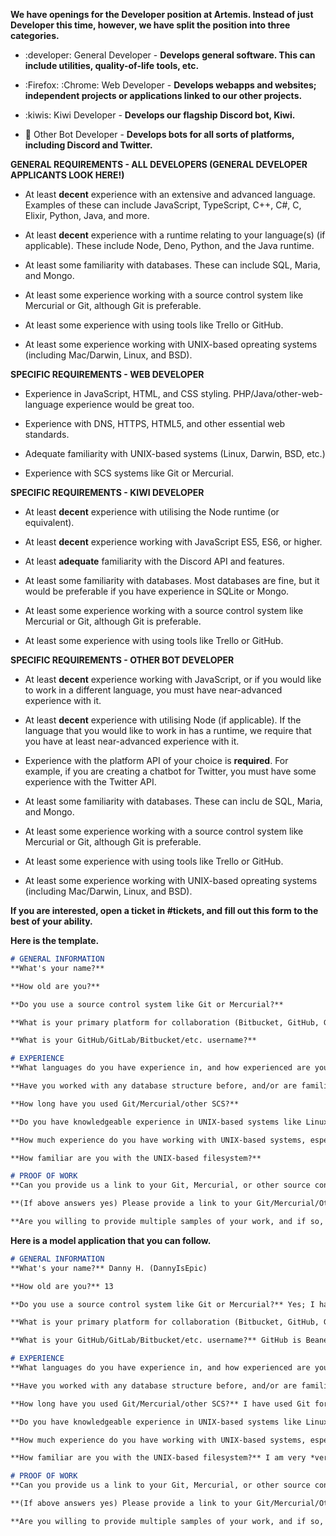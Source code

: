 **We have openings for the Developer position at Artemis. Instead of just Developer this time, however, we have split the position into three categories.**

- :developer: General Developer - **Develops general software. This can include utilities, quality-of-life tools, etc.**

- :Firefox: :Chrome: Web Developer - **Develops webapps and websites; independent projects or applications linked to our other projects.**

- :kiwis: Kiwi Developer - **Develops our flagship Discord bot, Kiwi.**

- :robot: Other Bot Developer - **Develops bots for all sorts of platforms, including Discord and Twitter.**

__**GENERAL REQUIREMENTS - ALL DEVELOPERS (GENERAL DEVELOPER APPLICANTS LOOK HERE!)**__
- At least **decent** experience with an extensive and advanced language. Examples of these can include JavaScript, TypeScript, C++, C#, C, Elixir, Python, Java, and more.

- At least **decent** experience with a runtime relating to your language(s) (if applicable). These include Node, Deno, Python, and the Java runtime.

- At least some familiarity with databases. These can include SQL, Maria, and Mongo.

- At least some experience working with a source control system like Mercurial or Git, although Git is preferable.

- At least some experience with using tools like Trello or GitHub.

- At least some experience working with UNIX-based opreating systems (including Mac/Darwin, Linux, and BSD).

__**SPECIFIC REQUIREMENTS - WEB DEVELOPER**__
- Experience in JavaScript, HTML, and CSS styling. PHP/Java/other-web-language experience would be great too.

- Experience with DNS, HTTPS, HTML5, and other essential web standards.

- Adequate familiarity with UNIX-based systems (Linux, Darwin, BSD, etc.)

- Experience with SCS systems like Git or Mercurial.

__**SPECIFIC REQUIREMENTS - KIWI DEVELOPER**__
- At least **decent** experience with utilising the Node runtime (or equivalent).

- At least **decent** experience working with JavaScript ES5, ES6, or higher.

- At least **adequate** familiarity with the Discord API and features.

- At least some familiarity with databases. Most databases are fine, but it would be preferable if you have experience in SQLite or Mongo.

- At least some experience working with a source control system like Mercurial or Git, although Git is preferable.

- At least some experience with using tools like Trello or GitHub.

__**SPECIFIC REQUIREMENTS - OTHER BOT DEVELOPER**__
- At least **decent** experience working with JavaScript, or if you would like to work in a different language, you must have near-advanced experience with it.

- At least **decent** experience with utilising Node (if applicable). If the language that you would like to work in has a runtime, we require that you have at least near-advanced experience with it.

- Experience with the platform API of your choice is **required**. For example, if you are creating a chatbot for Twitter, you must have some experience with the Twitter API.

- At least some familiarity with databases. These can inclu
de SQL, Maria, and Mongo.

- At least some experience working with a source control system like Mercurial or Git, although Git is preferable.

- At least some experience with using tools like Trello or GitHub.

- At least some experience working with UNIX-based opreating systems (including Mac/Darwin, Linux, and BSD).

**If you are interested, open a ticket in #tickets, and fill out this form to the best of your ability.**

**Here is the template.**

```md
# GENERAL INFORMATION
**What's your name?**

**How old are you?**

**Do you use a source control system like Git or Mercurial?**

**What is your primary platform for collaboration (Bitbucket, GitHub, GitLab, etc.), or do you self-host?**

**What is your GitHub/GitLab/Bitbucket/etc. username?**

# EXPERIENCE
**What languages do you have experience in, and how experienced are you in these languages?**

**Have you worked with any database structure before, and/or are familiar with the structure?**

**How long have you used Git/Mercurial/other SCS?**

**Do you have knowledgeable experience in UNIX-based systems like Linux, Darwin, or BSD?**

**How much experience do you have working with UNIX-based systems, especially within the terminal?**

**How familiar are you with the UNIX-based filesystem?**

# PROOF OF WORK
**Can you provide us a link to your Git, Mercurial, or other source control repository?**

**(If above answers yes) Please provide a link to your Git/Mercurial/Other SCS repository.**

**Are you willing to provide multiple samples of your work, and if so, are you able to provide them now? Please give links if so.**
```


**Here is a model application that you can follow.**

```md
# GENERAL INFORMATION
**What's your name?** Danny H. (DannyIsEpic)

**How old are you?** 13

**Do you use a source control system like Git or Mercurial?** Yes; I have expert-level experience in Git, and basic experience with Mercurial.

**What is your primary platform for collaboration (Bitbucket, GitHub, GitLab, etc.), or do you self-host?** I use all three mentioned, and I host a Gitea server at home.

**What is your GitHub/GitLab/Bitbucket/etc. username?** GitHub is BeanedTaco; GitLab is DannyIsEpic

# EXPERIENCE
**What languages do you have experience in, and how experienced are you in these languages?** I have experience in JavaScript and Python. I have 4 years' experience in JavaScript, and 3 months' experience in Python.

**Have you worked with any database structure before, and/or are familiar with the structure?** I have worked with SQLite and MongoDB in the past. I have basic experience with the former, while I have near-expert level experience with Mongo.

**How long have you used Git/Mercurial/other SCS?** I have used Git for five years, Mercurial for six months.

**Do you have knowledgeable experience in UNIX-based systems like Linux, Darwin, or BSD?** Yes.

**How much experience do you have working with UNIX-based systems, especially within the terminal?** I am an expert at working with Linux systems, in the Terminal as well.

**How familiar are you with the UNIX-based filesystem?** I am very *very* familiar with UNIX-based systems, seeing that I use a Debian-based Linux system on my primary system.

# PROOF OF WORK
**Can you provide us a link to your Git, Mercurial, or other source control repository?** Of course!

**(If above answers yes) Please provide a link to your Git/Mercurial/Other SCS repository.** https://github.com/BeanedTaco/BioRPC

**Are you willing to provide multiple samples of your work, and if so, are you able to provide them now? Please give links if so.** Yes; https://github.com/BeanedTaco/vision; https://artemisdev.tech/kiwi; https://bean.codes
```
